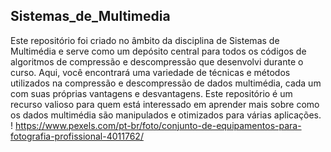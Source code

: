 ## **Sistemas_de_Multimedia**
Este repositório foi criado no âmbito da disciplina de Sistemas de Multimédia e serve como um depósito central para todos os códigos de algoritmos de compressão e descompressão que desenvolvi durante o curso. Aqui, você encontrará uma variedade de técnicas e métodos utilizados na compressão e descompressão de dados multimédia, cada um com suas próprias vantagens e desvantagens. Este repositório é um recurso valioso para quem está interessado em aprender mais sobre como os dados multimédia são manipulados e otimizados para várias aplicações.
! https://www.pexels.com/pt-br/foto/conjunto-de-equipamentos-para-fotografia-profissional-4011762/
